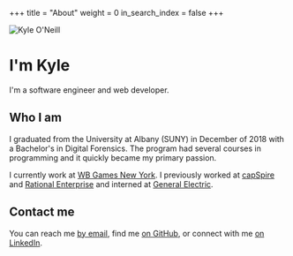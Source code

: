 +++
title = "About"
weight = 0
in_search_index = false
+++

<div class="self-image">
    <img src="/self-image.png" alt="Kyle O'Neill">
</div>

# I'm Kyle

I'm a software engineer and web developer.

## Who I am

I graduated from the University at Albany (SUNY) in December of 2018 with a Bachelor's in Digital Forensics. The program had several courses in programming and it quickly became my primary passion.

I currently work at [WB Games New York](https://www.wbgamesny.com/). I previously worked at [capSpire](https://www.capspire.com/) and [Rational Enterprise](https://www.rationalenterprise.com/) and interned at [General Electric](https://www.ge.com/power).

## Contact me

You can reach me [by email](mailto:kyleoneill24@gmail.com),
find me [on GitHub](https://github.com/kyleoneill),
or connect with me [on LinkedIn](https://www.linkedin.com/in/kyle-oneill287/).

<div class="clearfix"></div>